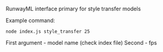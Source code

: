 RunwayML interface primary for style transfer models

Example command:
```
node index.js style_transfer 25
```
First argument - model name (check index file)
Second - fps
